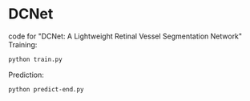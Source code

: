 # DCNet
code for "DCNet: A Lightweight Retinal Vessel Segmentation Network"
Training:

```bash
python train.py
```

Prediction:

```bash
python predict-end.py
```
